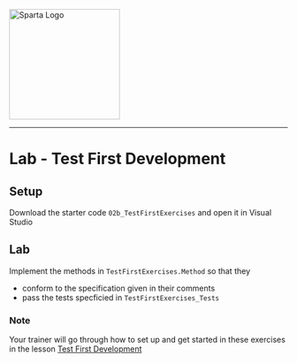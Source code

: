 <img src="https://boolerang.co.uk/wp-content/uploads/job-manager-uploads/company_logo/2018/04/SG-Logo-Black.png" alt="Sparta Logo" width="200"/>

---   
# Lab - Test First Development

## Setup
Download the starter code `02b_TestFirstExercises` and open it in Visual Studio

## Lab
Implement the methods in `TestFirstExercises.Method` so that they
- conform to the specification given in their comments
- pass the tests specficied in `TestFirstExercises_Tests`

### Note
Your trainer will go through how to set up and get started in these exercises in the lesson [Test First Development](https://github.com/spartaglobal/CSharpCurriculum/blob/master/CSharp-Core/02_UnitTests/02b_TestFirstDevelopment/README.md)